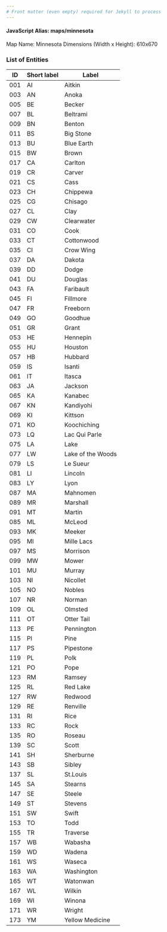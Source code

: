 ```yaml
---
# Front matter (even empty) required for Jekyll to process
---
```


#### JavaScript Alias: maps/minnesota

Map Name: Minnesota
Dimensions (Width x Height): 610x670





### List of Entities

ID | Short label | Label
---|---|---|
001|AI|Aitkin
003|AN|Anoka
005|BE|Becker
007|BL|Beltrami
009|BN|Benton
011|BS|Big Stone
013|BU|Blue Earth
015|BW|Brown
017|CA|Carlton
019|CR|Carver
021|CS|Cass
023|CH|Chippewa
025|CG|Chisago
027|CL|Clay
029|CW|Clearwater
031|CO|Cook
033|CT|Cottonwood
035|CI|Crow Wing
037|DA|Dakota
039|DD|Dodge
041|DU|Douglas
043|FA|Faribault
045|FI|Fillmore
047|FR|Freeborn
049|GO|Goodhue
051|GR|Grant
053|HE|Hennepin
055|HU|Houston
057|HB|Hubbard
059|IS|Isanti
061|IT|Itasca
063|JA|Jackson
065|KA|Kanabec
067|KN|Kandiyohi
069|KI|Kittson
071|KO|Koochiching
073|LQ|Lac Qui Parle
075|LA|Lake
077|LW|Lake of the Woods
079|LS|Le Sueur
081|LI|Lincoln
083|LY|Lyon
087|MA|Mahnomen
089|MR|Marshall
091|MT|Martin
085|ML|McLeod
093|MK|Meeker
095|MI|Mille Lacs
097|MS|Morrison
099|MW|Mower
101|MU|Murray
103|NI|Nicollet
105|NO|Nobles
107|NR|Norman
109|OL|Olmsted
111|OT|Otter Tail
113|PE|Pennington
115|PI|Pine
117|PS|Pipestone
119|PL|Polk
121|PO|Pope
123|RM|Ramsey
125|RL|Red Lake
127|RW|Redwood
129|RE|Renville
131|RI|Rice
133|RC|Rock
135|RO|Roseau
139|SC|Scott
141|SH|Sherburne
143|SB|Sibley
137|SL|St.Louis
145|SA|Stearns
147|SE|Steele
149|ST|Stevens
151|SW|Swift
153|TO|Todd
155|TR|Traverse
157|WB|Wabasha
159|WD|Wadena
161|WS|Waseca
163|WA|Washington
165|WT|Watonwan
167|WL|Wilkin
169|WI|Winona
171|WR|Wright
173|YM|Yellow Medicine

